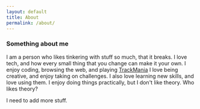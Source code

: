 ```yaml
---
layout: default
title: About
permalink: /about/
---
```


### Something about me
I am a person who likes tinkering with stuff so much, that it breaks.
I love tech, and how every small thing that you change can make it your own. I enjoy coding, browsing the web, and playing [TrackMania](https://www.youtube.com/watch?v=hfLecAWFQIc) I love being creative, and enjoy taking on challenges. I also love learning new skills, and love using them. I enjoy doing things practically, but I don't like theory. Who likes theory?

I need to add more stuff.

